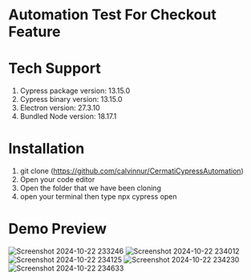 # Automation Test For Checkout Feature

# Tech Support
1. Cypress package version: 13.15.0
2. Cypress binary version: 13.15.0
3. Electron version: 27.3.10
4. Bundled Node version: 18.17.1


# Installation
1.  git clone (https://github.com/calvinnur/CermatiCypressAutomation)
2.  Open your code editor
3.  Open the folder that we have been cloning 
4.  open your terminal then type npx cypress open



# Demo Preview
![Screenshot 2024-10-22 233246](https://github.com/user-attachments/assets/9c79c331-ec23-4358-867e-abb825a3ef1d)
![Screenshot 2024-10-22 234012](https://github.com/user-attachments/assets/ad81d1f3-8545-45c6-9bed-5738678de657)
![Screenshot 2024-10-22 234125](https://github.com/user-attachments/assets/7aa62e7c-7801-4ae0-abce-fa67e43bb4f0)
![Screenshot 2024-10-22 234230](https://github.com/user-attachments/assets/1dbf2586-28f2-412e-b03b-6e243db43123)
![Screenshot 2024-10-22 234633](https://github.com/user-attachments/assets/aaf76414-f9f8-4ebd-aa97-d07c914a2c7b)




 

